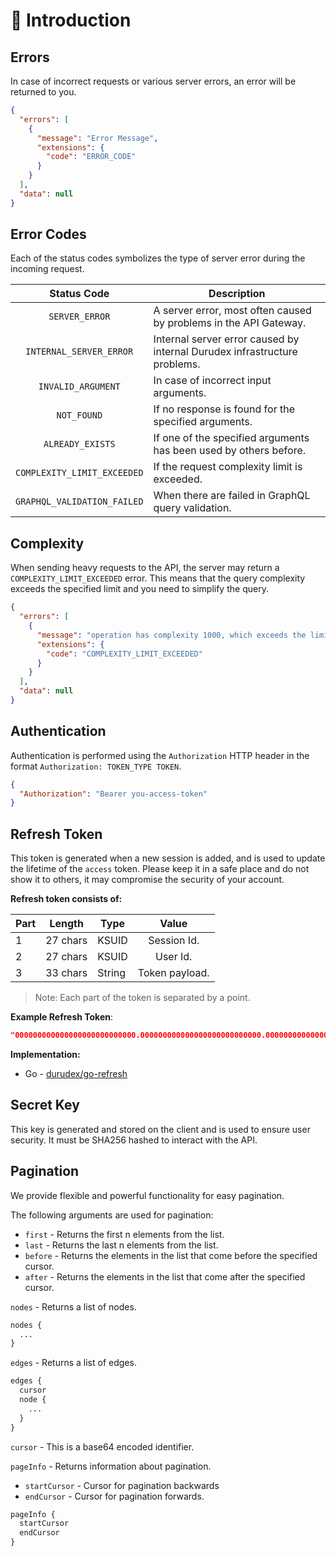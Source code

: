 # 📕 Introduction

## Errors

In case of incorrect requests or various server errors, an error will be returned to you.

```json
{
  "errors": [
    {
      "message": "Error Message",
      "extensions": {
        "code": "ERROR_CODE"
      }
    }
  ],
  "data": null
}
```

## Error Codes

Each of the status codes symbolizes the type of server error during the incoming request.

| Status Code                 | Description                                                               |
| :-------------------------: | ------------------------------------------------------------------------- |
| `SERVER_ERROR`              | A server error, most often caused by problems in the API Gateway.         |
| `INTERNAL_SERVER_ERROR`     | Internal server error caused by internal Durudex infrastructure problems. |
| `INVALID_ARGUMENT`          | In case of incorrect input arguments.                                     |
| `NOT_FOUND`                 | If no response is found for the specified arguments.                      |
| `ALREADY_EXISTS`            | If one of the specified arguments has been used by others before.         |
| `COMPLEXITY_LIMIT_EXCEEDED` | If the request complexity limit is exceeded.                              |
| `GRAPHQL_VALIDATION_FAILED` | When there are failed in GraphQL query validation.                        |

## Complexity

When sending heavy requests to the API, the server may return a `COMPLEXITY_LIMIT_EXCEEDED` error. This means that
the query complexity exceeds the specified limit and you need to simplify the query.

```json
{
  "errors": [
    {
      "message": "operation has complexity 1000, which exceeds the limit of 500",
      "extensions": {
        "code": "COMPLEXITY_LIMIT_EXCEEDED"
      }
    }
  ],
  "data": null
}
```

## Authentication

Authentication is performed using the `Authorization` HTTP header in the format `Authorization: TOKEN_TYPE TOKEN`.

```json
{
  "Authorization": "Bearer you-access-token"
}
```

## Refresh Token

This token is generated when a new session is added, and is used to update the lifetime of the `access` token.
Please keep it in a safe place and do not show it to others, it may compromise the security of your account.

**Refresh token consists of:**

| Part | Length   | Type   | Value          |
| ---- | -------- | ------ |:-------------: |
| 1    | 27 chars | KSUID  | Session Id.    |
| 2    | 27 chars | KSUID  | User Id.       |
| 3    | 33 chars | String | Token payload. |

> Note: Each part of the token is separated by a point.

**Example Refresh  Token**:

```json
"000000000000000000000000000.000000000000000000000000000.000000000000000000000000000000000"
```

**Implementation:**

- Go - [durudex/go-refresh](https://github.com/durudex/go-refresh)

## Secret Key

This key is generated and stored on the client and is used to ensure user security. It must be SHA256 hashed to
interact with the API.

## Pagination

We provide flexible and powerful functionality for easy pagination.

The following arguments are used for pagination:

- `first` - Returns the first n elements from the list.
- `last` - Returns the last n elements from the list.
- `before` - Returns the elements in the list that come before the specified cursor.
- `after` - Returns the elements in the list that come after the specified cursor.

`nodes` - Returns a list of nodes.

```graphql
nodes {
  ...
}
```

`edges` - Returns a list of edges.

```graphql
edges {
  cursor
  node {
    ...
  }
}
```

`cursor` - This is a base64 encoded identifier.

`pageInfo` - Returns information about pagination.

- `startCursor` - Cursor for pagination backwards
- `endCursor` - Cursor for pagination forwards.

```graphql
pageInfo {
  startCursor
  endCursor
}
```
